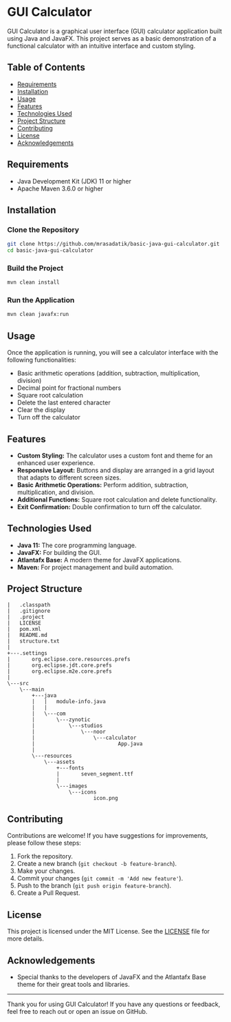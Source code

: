 # GUI Calculator

GUI Calculator is a graphical user interface (GUI) calculator application built using Java and JavaFX. This project serves as a basic demonstration of a functional calculator with an intuitive interface and custom styling.

## Table of Contents
- [Requirements](#requirements)
- [Installation](#installation)
- [Usage](#usage)
- [Features](#features)
- [Technologies Used](#technologies-used)
- [Project Structure](#project-structure)
- [Contributing](#contributing)
- [License](#license)
- [Acknowledgements](#acknowledgements)

## Requirements
- Java Development Kit (JDK) 11 or higher
- Apache Maven 3.6.0 or higher

## Installation

### Clone the Repository
```bash
git clone https://github.com/mrasadatik/basic-java-gui-calculator.git
cd basic-java-gui-calculator
```

### Build the Project
```bash
mvn clean install
```

### Run the Application
```bash
mvn clean javafx:run
```

## Usage
Once the application is running, you will see a calculator interface with the following functionalities:
- Basic arithmetic operations (addition, subtraction, multiplication, division)
- Decimal point for fractional numbers
- Square root calculation
- Delete the last entered character
- Clear the display
- Turn off the calculator

## Features
- **Custom Styling:** The calculator uses a custom font and theme for an enhanced user experience.
- **Responsive Layout:** Buttons and display are arranged in a grid layout that adapts to different screen sizes.
- **Basic Arithmetic Operations:** Perform addition, subtraction, multiplication, and division.
- **Additional Functions:** Square root calculation and delete functionality.
- **Exit Confirmation:** Double confirmation to turn off the calculator.

## Technologies Used
- **Java 11:** The core programming language.
- **JavaFX:** For building the GUI.
- **Atlantafx Base:** A modern theme for JavaFX applications.
- **Maven:** For project management and build automation.

## Project Structure
```plaintext
|   .classpath
|   .gitignore
|   .project
|   LICENSE
|   pom.xml
|   README.md
|   structure.txt
|   
+---.settings
|       org.eclipse.core.resources.prefs
|       org.eclipse.jdt.core.prefs
|       org.eclipse.m2e.core.prefs
|       
\---src
    \---main
        +---java
        |   |   module-info.java
        |   |   
        |   \---com
        |       \---zynotic
        |           \---studios
        |               \---noor
        |                   \---calculator
        |                           App.java
        |                           
        \---resources
            \---assets
                +---fonts
                |       seven_segment.ttf
                |       
                \---images
                    \---icons
                            icon.png
```

## Contributing
Contributions are welcome! If you have suggestions for improvements, please follow these steps:
1. Fork the repository.
2. Create a new branch (`git checkout -b feature-branch`).
3. Make your changes.
4. Commit your changes (`git commit -m 'Add new feature'`).
5. Push to the branch (`git push origin feature-branch`).
6. Create a Pull Request.

## License
This project is licensed under the MIT License. See the [LICENSE](LICENSE) file for more details.

## Acknowledgements
- Special thanks to the developers of JavaFX and the Atlantafx Base theme for their great tools and libraries.

---

Thank you for using GUI Calculator! If you have any questions or feedback, feel free to reach out or open an issue on GitHub.
